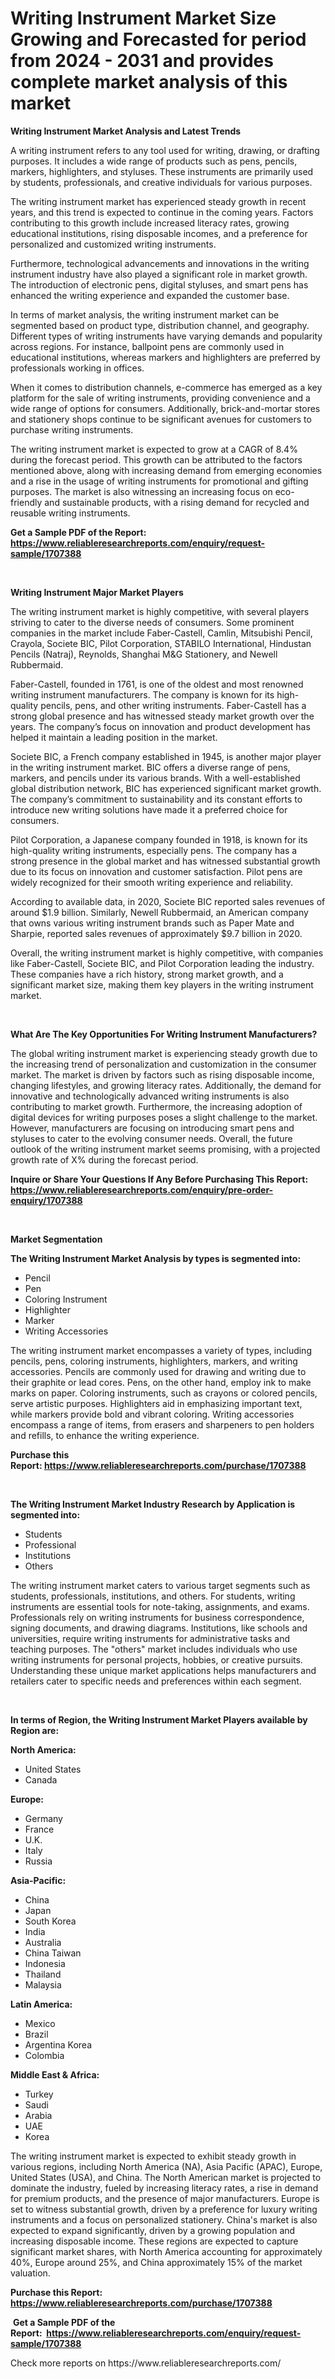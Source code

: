 <p><h1>Writing Instrument Market Size Growing and Forecasted for period from 2024 - 2031 and provides complete market analysis of this market</h1></p><p><strong>Writing Instrument Market Analysis and Latest Trends</strong></p>
<p><p>A writing instrument refers to any tool used for writing, drawing, or drafting purposes. It includes a wide range of products such as pens, pencils, markers, highlighters, and styluses. These instruments are primarily used by students, professionals, and creative individuals for various purposes.</p><p>The writing instrument market has experienced steady growth in recent years, and this trend is expected to continue in the coming years. Factors contributing to this growth include increased literacy rates, growing educational institutions, rising disposable incomes, and a preference for personalized and customized writing instruments.</p><p>Furthermore, technological advancements and innovations in the writing instrument industry have also played a significant role in market growth. The introduction of electronic pens, digital styluses, and smart pens has enhanced the writing experience and expanded the customer base.</p><p>In terms of market analysis, the writing instrument market can be segmented based on product type, distribution channel, and geography. Different types of writing instruments have varying demands and popularity across regions. For instance, ballpoint pens are commonly used in educational institutions, whereas markers and highlighters are preferred by professionals working in offices.</p><p>When it comes to distribution channels, e-commerce has emerged as a key platform for the sale of writing instruments, providing convenience and a wide range of options for consumers. Additionally, brick-and-mortar stores and stationery shops continue to be significant avenues for customers to purchase writing instruments.</p><p>The writing instrument market is expected to grow at a CAGR of 8.4% during the forecast period. This growth can be attributed to the factors mentioned above, along with increasing demand from emerging economies and a rise in the usage of writing instruments for promotional and gifting purposes. The market is also witnessing an increasing focus on eco-friendly and sustainable products, with a rising demand for recycled and reusable writing instruments.</p></p>
<p><strong>Get a Sample PDF of the Report:&nbsp; <a href="https://www.reliableresearchreports.com/enquiry/request-sample/1707388">https://www.reliableresearchreports.com/enquiry/request-sample/1707388</a></strong></p>
<p>&nbsp;</p>
<p><strong>Writing Instrument Major Market Players</strong></p>
<p><p>The writing instrument market is highly competitive, with several players striving to cater to the diverse needs of consumers. Some prominent companies in the market include Faber-Castell, Camlin, Mitsubishi Pencil, Crayola, Societe BIC, Pilot Corporation, STABILO International, Hindustan Pencils (Natraj), Reynolds, Shanghai M&G Stationery, and Newell Rubbermaid.</p><p>Faber-Castell, founded in 1761, is one of the oldest and most renowned writing instrument manufacturers. The company is known for its high-quality pencils, pens, and other writing instruments. Faber-Castell has a strong global presence and has witnessed steady market growth over the years. The company’s focus on innovation and product development has helped it maintain a leading position in the market.</p><p>Societe BIC, a French company established in 1945, is another major player in the writing instrument market. BIC offers a diverse range of pens, markers, and pencils under its various brands. With a well-established global distribution network, BIC has experienced significant market growth. The company’s commitment to sustainability and its constant efforts to introduce new writing solutions have made it a preferred choice for consumers.</p><p>Pilot Corporation, a Japanese company founded in 1918, is known for its high-quality writing instruments, especially pens. The company has a strong presence in the global market and has witnessed substantial growth due to its focus on innovation and customer satisfaction. Pilot pens are widely recognized for their smooth writing experience and reliability.</p><p>According to available data, in 2020, Societe BIC reported sales revenues of around $1.9 billion. Similarly, Newell Rubbermaid, an American company that owns various writing instrument brands such as Paper Mate and Sharpie, reported sales revenues of approximately $9.7 billion in 2020.</p><p>Overall, the writing instrument market is highly competitive, with companies like Faber-Castell, Societe BIC, and Pilot Corporation leading the industry. These companies have a rich history, strong market growth, and a significant market size, making them key players in the writing instrument market.</p></p>
<p>&nbsp;</p>
<p><strong>What Are The Key Opportunities For Writing Instrument Manufacturers?</strong></p>
<p><p>The global writing instrument market is experiencing steady growth due to the increasing trend of personalization and customization in the consumer market. The market is driven by factors such as rising disposable income, changing lifestyles, and growing literacy rates. Additionally, the demand for innovative and technologically advanced writing instruments is also contributing to market growth. Furthermore, the increasing adoption of digital devices for writing purposes poses a slight challenge to the market. However, manufacturers are focusing on introducing smart pens and styluses to cater to the evolving consumer needs. Overall, the future outlook of the writing instrument market seems promising, with a projected growth rate of X% during the forecast period.</p></p>
<p><strong>Inquire or Share Your Questions If Any Before Purchasing This Report: <a href="https://www.reliableresearchreports.com/enquiry/pre-order-enquiry/1707388">https://www.reliableresearchreports.com/enquiry/pre-order-enquiry/1707388</a></strong></p>
<p>&nbsp;</p>
<p><strong>Market Segmentation</strong></p>
<p><strong>The Writing Instrument Market Analysis by types is segmented into:</strong></p>
<p><ul><li>Pencil</li><li>Pen</li><li>Coloring Instrument</li><li>Highlighter</li><li>Marker</li><li>Writing Accessories</li></ul></p>
<p><p>The writing instrument market encompasses a variety of types, including pencils, pens, coloring instruments, highlighters, markers, and writing accessories. Pencils are commonly used for drawing and writing due to their graphite or lead cores. Pens, on the other hand, employ ink to make marks on paper. Coloring instruments, such as crayons or colored pencils, serve artistic purposes. Highlighters aid in emphasizing important text, while markers provide bold and vibrant coloring. Writing accessories encompass a range of items, from erasers and sharpeners to pen holders and refills, to enhance the writing experience.</p></p>
<p><strong>Purchase this Report:&nbsp;<a href="https://www.reliableresearchreports.com/purchase/1707388">https://www.reliableresearchreports.com/purchase/1707388</a></strong></p>
<p>&nbsp;</p>
<p><strong>The Writing Instrument Market Industry Research by Application is segmented into:</strong></p>
<p><ul><li>Students</li><li>Professional</li><li>Institutions</li><li>Others</li></ul></p>
<p><p>The writing instrument market caters to various target segments such as students, professionals, institutions, and others. For students, writing instruments are essential tools for note-taking, assignments, and exams. Professionals rely on writing instruments for business correspondence, signing documents, and drawing diagrams. Institutions, like schools and universities, require writing instruments for administrative tasks and teaching purposes. The "others" market includes individuals who use writing instruments for personal projects, hobbies, or creative pursuits. Understanding these unique market applications helps manufacturers and retailers cater to specific needs and preferences within each segment.</p></p>
<p>&nbsp;</p>
<p><strong>In terms of Region, the Writing Instrument Market Players available by Region are:</strong></p>
<p>
    <p> <strong> North America: </strong>
        <ul>
            <li>United States</li>
            <li>Canada</li>
        </ul>
        </p> 
    <p> <strong> Europe: </strong>
        <ul>
            <li>Germany</li>
            <li>France</li>
            <li>U.K.</li>
            <li>Italy</li>
            <li>Russia</li>
        </ul>
        </p> 
    <p> <strong> Asia-Pacific: </strong>
        <ul>
            <li>China</li>
            <li>Japan</li>
            <li>South Korea</li>
            <li>India</li>
            <li>Australia</li>
            <li>China Taiwan</li>
            <li>Indonesia</li>
            <li>Thailand</li>
            <li>Malaysia</li>
        </ul>
        </p> 
    <p> <strong> Latin America: </strong>
        <ul>
            <li>Mexico</li>
            <li>Brazil</li>
            <li>Argentina Korea</li>
            <li>Colombia</li>
        </ul>
        </p> 
    <p> <strong> Middle East & Africa: </strong>
        <ul>
            <li>Turkey</li>
            <li>Saudi</li>
            <li>Arabia</li>
            <li>UAE</li>
            <li>Korea</li>
        </ul>
    </p>
    </p>
<p><p>The writing instrument market is expected to exhibit steady growth in various regions, including North America (NA), Asia Pacific (APAC), Europe, United States (USA), and China. The North American market is projected to dominate the industry, fueled by increasing literacy rates, a rise in demand for premium products, and the presence of major manufacturers. Europe is set to witness substantial growth, driven by a preference for luxury writing instruments and a focus on personalized stationery. China's market is also expected to expand significantly, driven by a growing population and increasing disposable income. These regions are expected to capture significant market shares, with North America accounting for approximately 40%, Europe around 25%, and China approximately 15% of the market valuation.</p></p>
<p><strong>Purchase this Report: <a href="https://www.reliableresearchreports.com/purchase/1707388">https://www.reliableresearchreports.com/purchase/1707388</a></strong></p>
<p>&nbsp;<strong>Get a Sample PDF of the Report:&nbsp;&nbsp;<a href="https://www.reliableresearchreports.com/enquiry/request-sample/1707388">https://www.reliableresearchreports.com/enquiry/request-sample/1707388</a></strong></p>
<p><strong></strong></p>
<p>Check more reports on https://www.reliableresearchreports.com/</p>